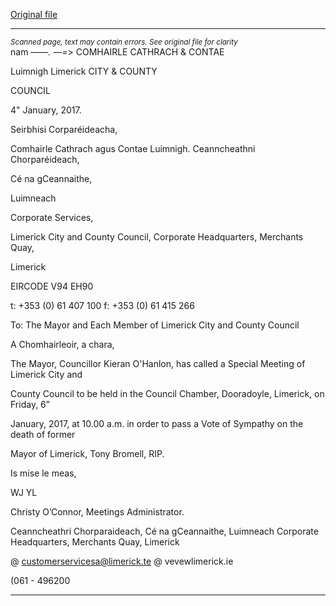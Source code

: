 [Original file](https://beta.limerick.ie/sites/default/files/media/documents/2017-04/agenda_-_special_meeting_of_limerick_city_and_county_council_-_6th_january_2017.pdf)

---
*<small>Scanned page, text may contain errors. See original file for clarity</small>*  
nam ——_.
—=_>
COMHAIRLE
CATHRACH & CONTAE

Luimnigh
Limerick
CITY & COUNTY

COUNCIL

4" January, 2017.

Seirbhisi Corparéideacha,

Comhairle Cathrach agus Contae Luimnigh.
Ceanncheathni Chorparéideach,

Cé na gCeannaithe,

Luimneach

Corporate Services,

Limerick City and County Council,
Corporate Headquarters,
Merchants Quay,

Limerick

EIRCODE V94 EH90

t: +353 (0) 61 407 100
f: +353 (0) 61 415 266

To: The Mayor and Each Member of Limerick City and County Council

A Chomhairleoir, a chara,

The Mayor, Councillor Kieran O'Hanlon, has called a Special Meeting of Limerick City and

County Council to be held in the Council Chamber, Dooradoyle, Limerick, on Friday, 6”

January, 2017, at 10.00 a.m. in order to pass a Vote of Sympathy on the death of former

Mayor of Limerick, Tony Bromell, RIP.

Is mise le meas,

WJ YL

Christy O’Connor,
Meetings Administrator.

Ceanncheathri Chorparaideach, Cé na gCeannaithe, Luimneach
Corporate Headquarters, Merchants Quay, Limerick

@ customerservicesa@limerick.te
@ vevewlimerick.ie

(061 - 496200


---
